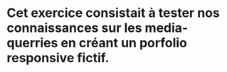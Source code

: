 # Cet exercice consistait à tester nos connaissances sur les media-querries en créant un porfolio responsive fictif.
